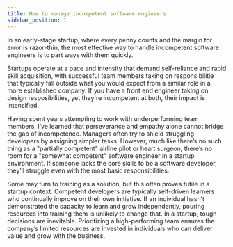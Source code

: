 ```yaml
---
title: How to manage incompetent software engineers
sidebar_position: 1
---
```


In an early-stage startup, where every penny counts and the margin for error is razor-thin, the most effective way to handle incompetent software engineers is to part ways with them quickly.

Startups operate at a pace and intensity that demand self-reliance and rapid skill acquisition, with successful team members taking on responsibilitie that typically fall outside what you would expect from a similar role in a more established company. If you have a front end engineer taking on design resposibilities, yet they're incompetent at both, their impact is intensified. 

Having spent years attempting to work with underperforming team members, I’ve learned that perseverance and empathy alone cannot bridge the gap of incompetence. Managers often try to shield struggling developers by assigning simpler tasks. However, much like there’s no such thing as a "partially competent" airline pilot or heart surgeon, there’s no room for a "somewhat competent" software engineer in a startup environment. If someone lacks the core skills to be a software developer, they’ll struggle even with the most basic responsibilities.

Some may turn to training as a solution, but this often proves futile in a startup context. Competent developers are typically self-driven learners who continually improve on their own initiative. If an individual hasn’t demonstrated the capacity to learn and grow independently, pouring resources into training them is unlikely to change that. In a startup, tough decisions are inevitable. Prioritizing a high-performing team ensures the company’s limited resources are invested in individuals who can deliver value and grow with the business.

